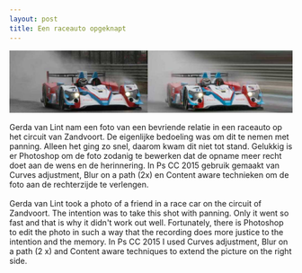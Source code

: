 ```yaml
---
layout: post
title: Een raceauto opgeknapt
---
```


![raceauto](/images/raceauto-b-a.jpg)

Gerda van Lint nam een foto van een bevriende relatie in een raceauto op het circuit van Zandvoort. De eigenlijke bedoeling was om dit te nemen met panning. Alleen het ging zo snel, daarom kwam dit niet tot stand. Gelukkig is er Photoshop om de foto zodanig te bewerken dat de opname meer recht doet aan de wens en de herinnering. In Ps CC 2015 gebruik gemaakt van Curves adjustment, Blur on a path (2x) en Content aware technieken om de foto aan de rechterzijde te verlengen. 
<br><br>
Gerda van Lint took a photo of a friend in a race car on the circuit of Zandvoort. The intention was to take this shot with panning. Only it went so fast and that is why it didn't work out well. Fortunately, there is Photoshop to edit the photo in such a way that the recording does more justice to the intention and the memory. In Ps CC 2015 I used Curves adjustment, Blur on a path (2 x) and Content aware techniques to extend the picture on the right side.